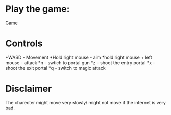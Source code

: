 # Play the game:
[Game](https://manvitha-sosc3.kosh-web.cfd)

# Controls
*WASD - Movement
*Hold right mouse - aim
*hold right mouse + left mouse - attack
*n - swtich to portal gun
*z - shoot the entry portal
*x - shoot the exit portal
*q - switch to magic attack


# Disclaimer
The charecter might move very slowly/ might not move if the internet is very bad.
